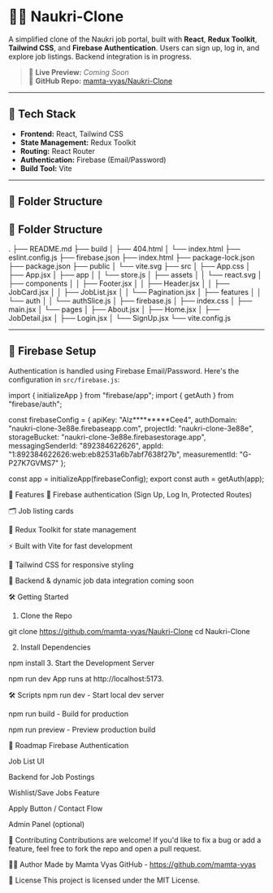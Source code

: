 # 🧑‍💼 Naukri-Clone

A simplified clone of the Naukri job portal, built with **React**, **Redux Toolkit**, **Tailwind CSS**, and **Firebase Authentication**. Users can sign up, log in, and explore job listings. Backend integration is in progress.

> 🔗 **Live Preview:** _Coming Soon_  
> 📁 **GitHub Repo:** [mamta-vyas/Naukri-Clone](https://github.com/mamta-vyas/Naukri-Clone)

---

## 🧰 Tech Stack

- **Frontend:** React, Tailwind CSS
- **State Management:** Redux Toolkit
- **Routing:** React Router
- **Authentication:** Firebase (Email/Password)
- **Build Tool:** Vite

---

## 📂 Folder Structure

## 📂 Folder Structure

.
├── README.md
├── build
│   ├── 404.html
│   └── index.html
├── eslint.config.js
├── firebase.json
├── index.html
├── package-lock.json
├── package.json
├── public
│   └── vite.svg
├── src
│   ├── App.css
│   ├── App.jsx
│   ├── app
│   │   └── store.js
│   ├── assets
│   │   └── react.svg
│   ├── components
│   │   ├── Footer.jsx
│   │   ├── Header.jsx
│   │   ├── JobCard.jsx
│   │   ├── JobList.jsx
│   │   └── Pagination.jsx
│   ├── features
│   │   └── auth
│   │       └── authSlice.js
│   ├── firebase.js
│   ├── index.css
│   ├── main.jsx
│   └── pages
│       ├── About.jsx
│       ├── Home.jsx
│       ├── JobDetail.jsx
│       ├── Login.jsx
│       └── SignUp.jsx
└── vite.config.js


---

## 🔐 Firebase Setup

Authentication is handled using Firebase Email/Password. Here's the configuration in `src/firebase.js`:

import { initializeApp } from "firebase/app";
import { getAuth } from "firebase/auth";

const firebaseConfig = {
  apiKey: "AIz*********Cee4",
  authDomain: "naukri-clone-3e88e.firebaseapp.com",
  projectId: "naukri-clone-3e88e",
  storageBucket: "naukri-clone-3e88e.firebasestorage.app",
  messagingSenderId: "892384622626",
  appId: "1:892384622626:web:eb82531a6b7abf7638f27b",
  measurementId: "G-P27K7GVMS7"
};

const app = initializeApp(firebaseConfig);
export const auth = getAuth(app);


📌 Features
🔐 Firebase authentication (Sign Up, Log In, Protected Routes)

🗂 Job listing cards 

🧠 Redux Toolkit for state management

⚡ Built with Vite for fast development

💅 Tailwind CSS for responsive styling

🚧 Backend & dynamic job data integration coming soon

🛠 Getting Started
1. Clone the Repo

git clone https://github.com/mamta-vyas/Naukri-Clone
cd Naukri-Clone

2. Install Dependencies

npm install
3. Start the Development Server

npm run dev
App runs at http://localhost:5173.

🛠 Scripts
npm run dev - Start local dev server

npm run build - Build for production

npm run preview - Preview production build

🚧 Roadmap
 Firebase Authentication

Job List UI

 Backend for Job Postings

 Wishlist/Save Jobs Feature

 Apply Button / Contact Flow

 Admin Panel (optional)

🤝 Contributing
Contributions are welcome! If you'd like to fix a bug or add a feature, feel free to fork the repo and open a pull request.

🙋‍♀️ Author
Made  by Mamta Vyas
GitHub - https://github.com/mamta-vyas

📃 License
This project is licensed under the MIT License.

